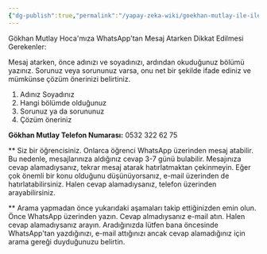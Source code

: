 ```yaml
---
{"dg-publish":true,"permalink":"/yapay-zeka-wiki/goekhan-mutlay-ile-iletisim-bilgileri/"}
---
```


Gökhan Mutlay Hoca'mıza WhatsApp'tan Mesaj Atarken Dikkat Edilmesi Gerekenler:

Mesaj atarken, önce adınızı ve soyadınızı, ardından okuduğunuz bölümü yazınız. Sorunuz veya sorununuz varsa, onu net bir şekilde ifade ediniz ve mümkünse çözüm önerinizi belirtiniz.

1. Adınız Soyadınız
2. Hangi bölümde olduğunuz
3. Sorunuz ya da sorununuz
4. Çözüm öneriniz

**Gökhan Mutlay Telefon Numarası:** 0532 322 62 75

** Siz bir öğrencisiniz. Onlarca öğrenci WhatsApp üzerinden mesaj atabilir. Bu nedenle, mesajlarınıza aldığınız cevap 3-7 günü bulabilir. Mesajınıza cevap alamadıysanız, tekrar mesaj atarak hatırlatmaktan çekinmeyin. Eğer çok önemli bir konu olduğunu düşünüyorsanız, e-mail üzerinden de hatırlatabilirsiniz. Halen cevap alamadıysanız, telefon üzerinden arayabilirsiniz.

** Arama yapmadan önce yukarıdaki aşamaları takip ettiğinizden emin olun. Önce WhatsApp üzerinden yazın. Cevap almadıysanız e-mail atın. Halen cevap alamadıysanız arayın. Aradığınızda lütfen bana öncesinde WhatsApp'tan yazdığınızı, e-mail attığınızı ancak cevap alamadığınız için arama gereği duyduğunuzu belirtin.